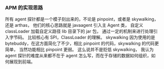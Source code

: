 ### APM 的实现思路

所有 agent 探针都是一个模子刻出来的，不论是 pinpoint，或者是 skywalking，还是 arthas，
他们的核心思路就是 javaagent 引入主 Agent 类， 自定义 classLoader 加载自定义路径 lib 目录下的 jar 包，
通过一定的机制来进行处理引入字节码。 
比较核心有 SPI，ClassLoader 的理解。
skywalking 因为使用的是 bytebuddy，在这方面简化了不少，相比 pinpoint 的代码，skywalking 的代码更简单，
当然功能相比 pinpoint 更弱。 这么说并不是贬低 skywalking，
我认为 agent 探针的难度从来都不在于 agent 怎么写，而在于存储的数据如何组织，如何展现到前端。
